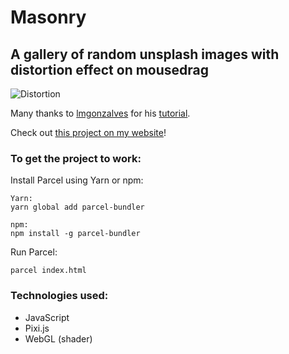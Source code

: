 # Masonry
## A gallery of random unsplash images with distortion effect on mousedrag
![Distortion](/preview/masonry_preview_512.gif)

Many thanks to [lmgonzalves](https://github.com/lmgonzalves) for his [tutorial](https://css-tricks.com/building-an-images-gallery-using-pixijs-and-webgl/).

Check out [this project on my website](https://ivanna.sevkovych.com/portfolio_codes_masonry.html)!

### To get the project to work:
Install Parcel using Yarn or npm:
```
Yarn:
yarn global add parcel-bundler
```
 
```
npm:
npm install -g parcel-bundler
```

Run Parcel: 
```
parcel index.html
```
### Technologies used:
- JavaScript
- Pixi.js
- WebGL (shader)
